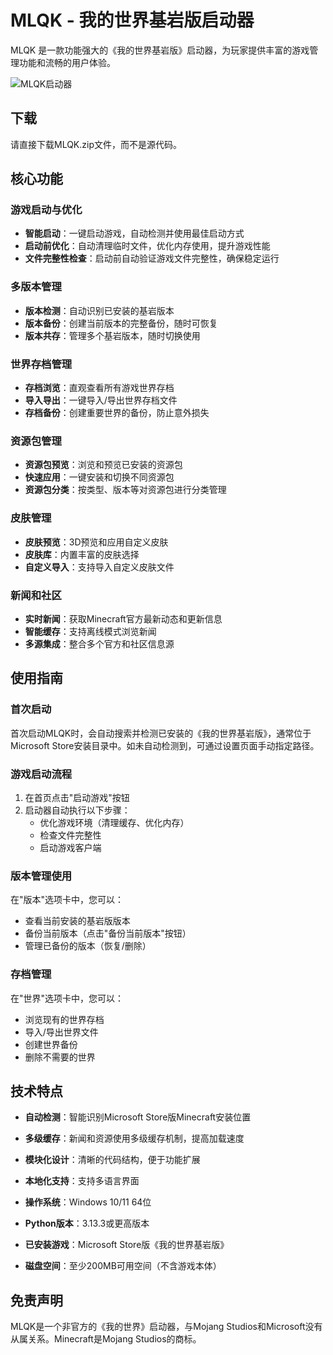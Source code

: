 # MLQK - 我的世界基岩版启动器

MLQK 是一款功能强大的《我的世界基岩版》启动器，为玩家提供丰富的游戏管理功能和流畅的用户体验。

![MLQK启动器](resources/images/Logo.png)

## 下载
请直接下载MLQK.zip文件，而不是源代码。

## 核心功能

### 游戏启动与优化
- **智能启动**：一键启动游戏，自动检测并使用最佳启动方式
- **启动前优化**：自动清理临时文件，优化内存使用，提升游戏性能
- **文件完整性检查**：启动前自动验证游戏文件完整性，确保稳定运行

### 多版本管理
- **版本检测**：自动识别已安装的基岩版本
- **版本备份**：创建当前版本的完整备份，随时可恢复
- **版本共存**：管理多个基岩版本，随时切换使用

### 世界存档管理
- **存档浏览**：直观查看所有游戏世界存档
- **导入导出**：一键导入/导出世界存档文件
- **存档备份**：创建重要世界的备份，防止意外损失

### 资源包管理
- **资源包预览**：浏览和预览已安装的资源包
- **快速应用**：一键安装和切换不同资源包
- **资源包分类**：按类型、版本等对资源包进行分类管理

### 皮肤管理
- **皮肤预览**：3D预览和应用自定义皮肤
- **皮肤库**：内置丰富的皮肤选择
- **自定义导入**：支持导入自定义皮肤文件

### 新闻和社区
- **实时新闻**：获取Minecraft官方最新动态和更新信息
- **智能缓存**：支持离线模式浏览新闻
- **多源集成**：整合多个官方和社区信息源

## 使用指南

### 首次启动
首次启动MLQK时，会自动搜索并检测已安装的《我的世界基岩版》，通常位于Microsoft Store安装目录中。如未自动检测到，可通过设置页面手动指定路径。

### 游戏启动流程
1. 在首页点击"启动游戏"按钮
2. 启动器自动执行以下步骤：
   - 优化游戏环境（清理缓存、优化内存）
   - 检查文件完整性
   - 启动游戏客户端

### 版本管理使用
在"版本"选项卡中，您可以：
- 查看当前安装的基岩版版本
- 备份当前版本（点击"备份当前版本"按钮）
- 管理已备份的版本（恢复/删除）

### 存档管理
在"世界"选项卡中，您可以：
- 浏览现有的世界存档
- 导入/导出世界文件
- 创建世界备份
- 删除不需要的世界

## 技术特点

- **自动检测**：智能识别Microsoft Store版Minecraft安装位置
- **多级缓存**：新闻和资源使用多级缓存机制，提高加载速度
- **模块化设计**：清晰的代码结构，便于功能扩展
- **本地化支持**：支持多语言界面

- **操作系统**：Windows 10/11 64位
- **Python版本**：3.13.3或更高版本
- **已安装游戏**：Microsoft Store版《我的世界基岩版》
- **磁盘空间**：至少200MB可用空间（不含游戏本体）

## 免责声明

MLQK是一个非官方的《我的世界》启动器，与Mojang Studios和Microsoft没有从属关系。Minecraft是Mojang Studios的商标。 
   
